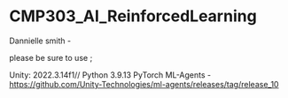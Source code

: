 # CMP303_AI_ReinforcedLearning

Dannielle smith -

please be sure to use ;
 
Unity: 2022.3.14f1//
Python 3.9.13
PyTorch
ML-Agents - https://github.com/Unity-Technologies/ml-agents/releases/tag/release_10

